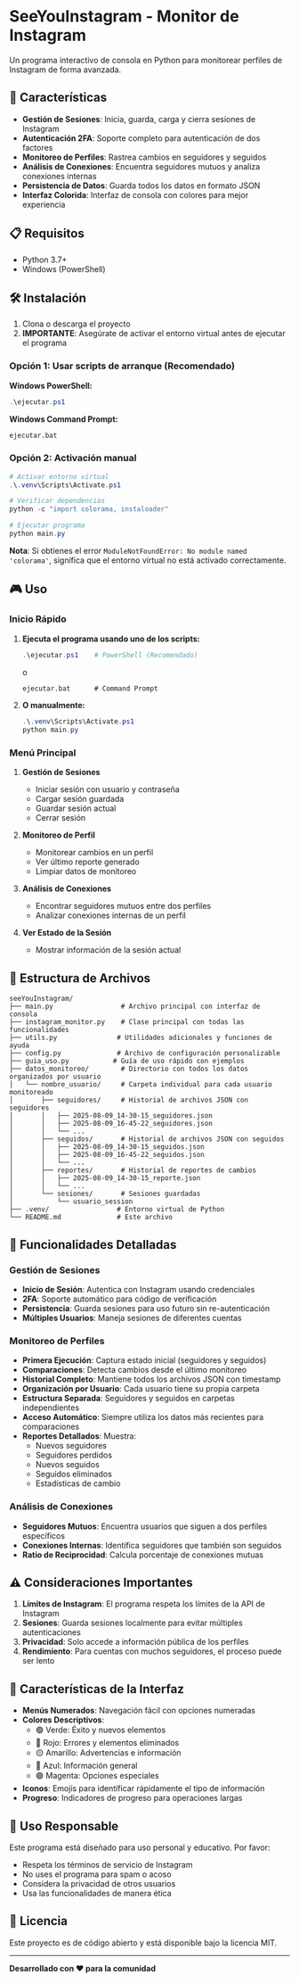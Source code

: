# SeeYouInstagram - Monitor de Instagram

Un programa interactivo de consola en Python para monitorear perfiles de Instagram de forma avanzada.

## 🚀 Características

- **Gestión de Sesiones**: Inicia, guarda, carga y cierra sesiones de Instagram
- **Autenticación 2FA**: Soporte completo para autenticación de dos factores
- **Monitoreo de Perfiles**: Rastrea cambios en seguidores y seguidos
- **Análisis de Conexiones**: Encuentra seguidores mutuos y analiza conexiones internas
- **Persistencia de Datos**: Guarda todos los datos en formato JSON
- **Interfaz Colorida**: Interfaz de consola con colores para mejor experiencia

## 📋 Requisitos

- Python 3.7+
- Windows (PowerShell)

## 🛠️ Instalación

1. Clona o descarga el proyecto
2. **IMPORTANTE**: Asegúrate de activar el entorno virtual antes de ejecutar el programa

### Opción 1: Usar scripts de arranque (Recomendado)

**Windows PowerShell:**
```powershell
.\ejecutar.ps1
```

**Windows Command Prompt:**
```cmd
ejecutar.bat
```

### Opción 2: Activación manual

```powershell
# Activar entorno virtual
.\.venv\Scripts\Activate.ps1

# Verificar dependencias
python -c "import colorama, instaloader"

# Ejecutar programa
python main.py
```

**Nota**: Si obtienes el error `ModuleNotFoundError: No module named 'colorama'`, significa que el entorno virtual no está activado correctamente.

## 🎮 Uso

### Inicio Rápido

1. **Ejecuta el programa usando uno de los scripts:**
   ```powershell
   .\ejecutar.ps1    # PowerShell (Recomendado)
   ```
   o
   ```cmd
   ejecutar.bat      # Command Prompt
   ```

2. **O manualmente:**
   ```powershell
   .\.venv\Scripts\Activate.ps1
   python main.py
   ```

### Menú Principal

1. **Gestión de Sesiones**
   - Iniciar sesión con usuario y contraseña
   - Cargar sesión guardada
   - Guardar sesión actual
   - Cerrar sesión

2. **Monitoreo de Perfil**
   - Monitorear cambios en un perfil
   - Ver último reporte generado
   - Limpiar datos de monitoreo

3. **Análisis de Conexiones**
   - Encontrar seguidores mutuos entre dos perfiles
   - Analizar conexiones internas de un perfil

4. **Ver Estado de la Sesión**
   - Mostrar información de la sesión actual

## 📁 Estructura de Archivos

```
seeYouInstagram/
├── main.py                 # Archivo principal con interfaz de consola
├── instagram_monitor.py    # Clase principal con todas las funcionalidades
├── utils.py               # Utilidades adicionales y funciones de ayuda
├── config.py              # Archivo de configuración personalizable
├── guia_uso.py           # Guía de uso rápido con ejemplos
├── datos_monitoreo/        # Directorio con todos los datos organizados por usuario
│   └── nombre_usuario/     # Carpeta individual para cada usuario monitoreado
│       ├── seguidores/     # Historial de archivos JSON con seguidores
│       │   ├── 2025-08-09_14-30-15_seguidores.json
│       │   ├── 2025-08-09_16-45-22_seguidores.json
│       │   └── ...
│       ├── seguidos/       # Historial de archivos JSON con seguidos
│       │   ├── 2025-08-09_14-30-15_seguidos.json
│       │   ├── 2025-08-09_16-45-22_seguidos.json
│       │   └── ...
│       ├── reportes/       # Historial de reportes de cambios
│       │   ├── 2025-08-09_14-30-15_reporte.json
│       │   └── ...
│       └── sesiones/       # Sesiones guardadas
│           └── usuario_session
├── .venv/                 # Entorno virtual de Python
└── README.md              # Este archivo
```

## 🔧 Funcionalidades Detalladas

### Gestión de Sesiones

- **Inicio de Sesión**: Autentica con Instagram usando credenciales
- **2FA**: Soporte automático para código de verificación
- **Persistencia**: Guarda sesiones para uso futuro sin re-autenticación
- **Múltiples Usuarios**: Maneja sesiones de diferentes cuentas

### Monitoreo de Perfiles

- **Primera Ejecución**: Captura estado inicial (seguidores y seguidos)
- **Comparaciones**: Detecta cambios desde el último monitoreo
- **Historial Completo**: Mantiene todos los archivos JSON con timestamp
- **Organización por Usuario**: Cada usuario tiene su propia carpeta
- **Estructura Separada**: Seguidores y seguidos en carpetas independientes
- **Acceso Automático**: Siempre utiliza los datos más recientes para comparaciones
- **Reportes Detallados**: Muestra:
  - Nuevos seguidores
  - Seguidores perdidos
  - Nuevos seguidos
  - Seguidos eliminados
  - Estadísticas de cambio

### Análisis de Conexiones

- **Seguidores Mutuos**: Encuentra usuarios que siguen a dos perfiles específicos
- **Conexiones Internas**: Identifica seguidores que también son seguidos
- **Ratio de Reciprocidad**: Calcula porcentaje de conexiones mutuas

## ⚠️ Consideraciones Importantes

1. **Límites de Instagram**: El programa respeta los límites de la API de Instagram
2. **Sesiones**: Guarda sesiones localmente para evitar múltiples autenticaciones
3. **Privacidad**: Solo accede a información pública de los perfiles
4. **Rendimiento**: Para cuentas con muchos seguidores, el proceso puede ser lento

## 🎨 Características de la Interfaz

- **Menús Numerados**: Navegación fácil con opciones numeradas
- **Colores Descriptivos**: 
  - 🟢 Verde: Éxito y nuevos elementos
  - 🔴 Rojo: Errores y elementos eliminados
  - 🟡 Amarillo: Advertencias e información
  - 🔵 Azul: Información general
  - 🟣 Magenta: Opciones especiales
- **Iconos**: Emojis para identificar rápidamente el tipo de información
- **Progreso**: Indicadores de progreso para operaciones largas

## 🤝 Uso Responsable

Este programa está diseñado para uso personal y educativo. Por favor:

- Respeta los términos de servicio de Instagram
- No uses el programa para spam o acoso
- Considera la privacidad de otros usuarios
- Usa las funcionalidades de manera ética

## 📄 Licencia

Este proyecto es de código abierto y está disponible bajo la licencia MIT.

---

**Desarrollado con ❤️ para la comunidad**
